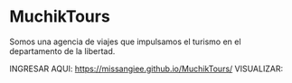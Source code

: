 # MuchikTours
Somos una agencia de viajes que impulsamos el turismo en el departamento de la libertad.


INGRESAR AQUI: https://missangiee.github.io/MuchikTours/ VISUALIZAR:

